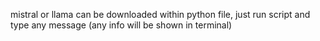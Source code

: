 mistral or llama can be downloaded within python file, just run script and type any message (any info will be shown in terminal)
